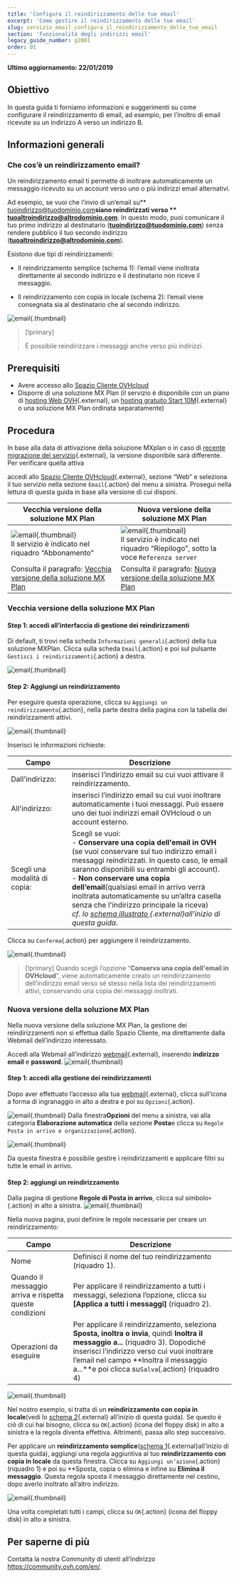 ```yaml
---
title: 'Configura il reindirizzamento delle tue email'
excerpt: 'Come gestire il reindirizzamento delle tue email'
slug: servizio_email_configura_il_reindirizzamento_delle_tue_email
section: 'Funzionalità degli indirizzi email'
legacy_guide_number: g2001
order: 01
---
```


**Ultimo aggiornamento: 22/01/2019**

## Obiettivo

In questa guida ti forniamo informazioni e suggerimenti su come configurare il reindirizzamento di email, ad esempio, per l’inoltro di email ricevute su un indirizzo A verso un indirizzo B.

## Informazioni generali

### Che cos’è un reindirizzamento email?

Un reindirizzamento email ti permette di inoltrare automaticamente un messaggio ricevuto su un account verso uno o più indirizzi email alternativi.

Ad esempio, se vuoi che l’invio di un’email su** tuoindirizzo@tuodominio.com**siano reindirizzati verso ** tuoaltroindirizzo@altrodominio.com**. In questo modo, puoi comunicare il tuo primo indirizzo al destinatario (**tuoindirizzo@tuodominio.com**) senza rendere pubblico il tuo secondo indirizzo (**tuoaltroindirizzo@altrodominio.com**).

Esistono due tipi di reindirizzamenti:  

- Il reindirizzamento semplice (schema 1): l’email viene inoltrata direttamente al secondo indirizzo e il destinatario non riceve il messaggio. 

- Il reindirizzamento con copia in locale (schema 2): l’email viene consegnata sia al destinatario che al secondo indirizzo.

![email](images/schema-redirect.png){.thumbnail}

> [!primary]
>
> È possibile reindirizzare i messaggi anche verso più indirizzi.

## Prerequisiti

- Avere accesso allo [Spazio Cliente OVHcloud](https://www.ovh.com/auth/?action=gotomanager&from=https://www.ovh.it/&ovhSubsidiary=it)
- Disporre di una soluzione MX Plan (il servizio è disponibile con un piano di [hosting Web OVH]({ovh_www}/hosting-web/){.external}, un [hosting gratuito Start 10M]({ovh_www}/domini/offerta_hosting_start10m.xml){.external} o una soluzione MX Plan ordinata separatamente)

## Procedura

In base alla data di attivazione della soluzione MXplan o in caso di [recente migrazione del servizio]({ovh_www}/mxplan-migration/){.external}, la versione disponibile sarà differente. Per verificare quella attiva 

accedi allo [Spazio Cliente OVHcloud](https://www.ovh.com/auth/?action=gotomanager&from=https://www.ovh.it/&ovhSubsidiary=it){.external}, sezione “Web” e seleziona il tuo servizio nella sezione `Email`{.action} del menu a sinistra. Prosegui nella lettura di questa guida in base alla versione di cui disponi.

|Vecchia versione della soluzione MX Plan|Nuova versione della soluzione MX Plan|
|---|---|
|![email](images/mxplan-starter-legacy.png){.thumbnail}<br> Il servizio è indicato nel riquadro “Abbonamento”|![email](images/mxplan-starter-new.png){.thumbnail}<br>Il servizio è indicato nel riquadro “Riepilogo”, sotto la voce `Referenza server`|
|Consulta il paragrafo: [ Vecchia versione della soluzione MX Plan](./#vecchia-versione-della-soluzione-mx-plan)|Consulta il paragrafo: [Nuova versione della soluzione MX Plan](./#nuova-versione-della-soluzione-mx-plan_1)|

### Vecchia versione della soluzione MX Plan

#### Step 1: accedi all’interfaccia di gestione dei reindirizzamenti
Di default, ti trovi nella scheda `Informazioni generali`{.action} della tua soluzione MXPlan. Clicca sulla scheda `Email`{.action} e poi sul pulsante `Gestisci i reindirizzamenti`{.action} a destra.

![email](images/mxplan-legacy-1.png){.thumbnail}


#### Step 2: Aggiungi un reindirizzamento

Per eseguire questa operazione, clicca su `Aggiungi un reindirizzamento`{.action}, nella parte destra della pagina con la tabella dei reindirizzamenti attivi.

![email](images/mxplan-legacy-2.png){.thumbnail}

Inserisci le informazioni richieste:

|Campo|Descrizione| 
|---|---|  
|Dall'indirizzo: |inserisci l’indirizzo email su cui vuoi attivare il reindirizzamento.|  
|All'indirizzo:|inserisci l’indirizzo email su cui vuoi inoltrare automaticamente i tuoi messaggi.  Può essere uno dei tuoi indirizzi email OVHcloud o un account esterno.|
|Scegli una modalità di copia:|Scegli se vuoi: <br> - **Conservare una copia dell'email in OVH** (se vuoi conservare sul tuo indirizzo email i messaggi reindirizzati. In questo caso, le email saranno disponibili su entrambi gli account). <br> - **Non conservare una copia dell’email**(qualsiasi email in arrivo verrà inoltrata automaticamente su un’altra casella senza che l'indirizzo principale la riceva) <br> *cf. lo [schema illustrato ](./#informazioni-generali){.external}all’inizio di questa guida*.|

Clicca su `Conferma`{.action} per aggiungere il reindirizzamento.

![email](images/mxplan-legacy-3.png){.thumbnail}

> [!primary]
> Quando scegli l’opzione “**Conserva una copia dell'email in OVHcloud**”, viene automaticamente creato un reindirizzamento dell’indirizzo email verso sé stesso nella lista dei reindirizzamenti attivi,
> conservando una copia dei messaggi inoltrati.
> 

### Nuova versione della soluzione MX Plan

Nella nuova versione della soluzione MX Plan, la gestione dei reindirizzamenti non si effettua dallo Spazio Cliente, ma direttamente dalla Webmail dell’indirizzo interessato.

Accedi alla Webmail all’indirizzo [webmail](https://www.ovh.it/mail/){.external},  inserendo **indirizzo email** e **password**.
![email](images/webmail.png){.thumbnail}

#### Step 1: accedi alla gestione dei reindirizzamenti

Dopo aver effettuato l’accesso alla tua [webmail](https://www.ovh.it/mail/){.external}, clicca sull’icona a forma di ingranaggio in alto a destra e poi su `Opzioni`{.action}.

![email](images/mxplan-new-1.png){.thumbnail}
Dalla finestra**Opzioni** del menu a sinistra, vai alla categoria **Elaborazione automatica** della sezione **Posta**e clicca su `Regole Posta in arrivo e organizzazione`{.action}.  

![email](images/mxplan-new-2.png){.thumbnail}

Da questa finestra è possibile gestire i reindirizzamenti e applicare filtri su tutte le email in arrivo.

#### Step 2: aggiungi un reindirizzamento

Dalla pagina di gestione **Regole di Posta in arrivo**, clicca sul simbolo`+`{.action} in alto a sinistra.
![email](images/mxplan-new-3.png){.thumbnail}

Nella nuova pagina, puoi definire le regole necessarie per creare un reindirizzamento: 

|Campo|Descrizione| 
|---|---|  
|Nome |Definisci il nome del tuo reindirizzamento (riquadro 1).|  
|Quando il messaggio arriva e rispetta queste condizioni| Per applicare il reindirizzamento a tutti i messaggi, seleziona l’opzione, clicca su **\[Applica a tutti i messaggi]** (riquadro 2).|
|Operazioni da eseguire|Per applicare il reindirizzamento, seleziona **Sposta, inoltra o invia**, quindi **Inoltra il messaggio a...** (riquadro 3). Dopodiché inserisci l’indirizzo verso cui vuoi inoltrare l’email nel campo **Inoltra il messaggio a...**e poi clicca su`Salva`{.action} (riquadro 4) |


![email](images/mxplan-new-4.png){.thumbnail}

Nel nostro esempio, si tratta di un **reindirizzamento con copia in locale**(vedi lo [schema 2](./#informazioni-generali){.external} all’inizio di questa guida). Se questo è ciò di cui hai bisogno, clicca su `OK`{.action} (icona del floppy disk) in alto a sinistra e la regola diventa effettiva.  Altrimenti, passa allo step successivo.



Per applicare un **reindirizzamento semplice**([schema 1](./#informazioni-generali){.external}all’inizio di questa guida), aggiungi una regola aggiuntiva al tuo **reindirizzamento con copia in locale** da questa finestra. Clicca su `Aggiungi un’azione`{.action}(riquadro 1) e poi su **Sposta, copia o elimina e infine su **Elimina il messaggio**. Questa regola sposta il messaggio direttamente nel cestino, dopo averlo inoltrato all’altro indirizzo.

![email](images/mxplan-new-5.png){.thumbnail}

Una volta completati tutti i campi, clicca su `OK`{.action} (icona del floppy disk) in alto a sinistra.

## Per saperne di più

Contatta la nostra Community di utenti all’indirizzo <https://community.ovh.com/en/>.